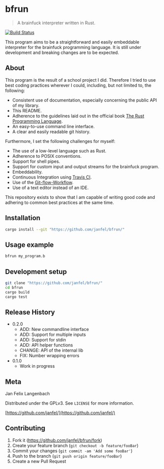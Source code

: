 # bfrun

> A brainfuck interpreter written in Rust.

[![Build Status](https://travis-ci.com/Janfel/bfrun.svg?branch=master)](https://travis-ci.com/Janfel/bfrun)

This program aims to be a straightforward and easily embeddable interpreter for the brainfuck programming language. It is still under development and breaking changes are to be expected.

## About

This program is the result of a school project I did. Therefore I tried to use best coding practices wherever I could, including, but not limited to, the following:

- Consistent use of documentation, especially concerning the public API of my library.
- This README.
- Adherence to the guidelines laid out in the official book [The Rust Programming Language](https://doc.rust-lang.org/book/index.html).
- An easy-to-use command line interface.
- A clear and easily readable git history.

Furthermore, I set the following challenges for myself:

- The use of a low-level language such as Rust.
- Adherence to POSIX conventions.
- Support for shell pipes.
- Support for custom input and output streams for the brainfuck program.
- Embeddability.
- Continuous Integration using [Travis CI](https://travis-ci.com).
- Use of the [Git-flow-Workflow](https://nvie.com/posts/a-successful-git-branching-model/).
- Use of a text editor instead of an IDE.

This repository exists to show that I am capable of writing good code and adhering to common best practices at the same time.

## Installation

```sh
cargo install --git "https://github.com/janfel/bfrun/"
```

## Usage example

```sh
bfrun my_program.b
```

## Development setup

```sh
git clone "https://github.com/janfel/bfrun/"
cd bfrun
cargo build
cargo test
```

## Release History

- 0.2.0
  - ADD: New commandline interface
  - ADD: Support for multiple inputs
  - ADD: Support for stdin
  - ADD: API helper functions
  - CHANGE: API of the internal lib
  - FIX: Number wrapping errors
- 0.1.0
  - Work in progress

## Meta

Jan Felix Langenbach

Distributed under the GPLv3. See ``LICENSE`` for more information.

[https://github.com/janfel/](https://github.com/janfel/)

## Contributing

1. Fork it (<https://github.com/janfel/bfrun/fork>)
2. Create your feature branch (`git checkout -b feature/fooBar`)
3. Commit your changes (`git commit -am 'Add some fooBar'`)
4. Push to the branch (`git push origin feature/fooBar`)
5. Create a new Pull Request
